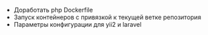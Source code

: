 * Доработать php Dockerfile
* Запуск контейнеров с привязкой к текущей ветке репозитория
* Параметры конфигурации для yii2 и laravel
